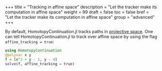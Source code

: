 +++
title = "Tracking in affine space"
description = "Let the tracker make its computation in affine space"
weight = 99
draft = false
toc = false
bref = "Let the tracker make its computation in affine space"
group = "advanced"
+++

By default, HomotopyContinuation.jl tracks paths in [projective space](https://en.wikipedia.org/wiki/Projective_space). 
One can tell HomotopyContinuation.jl to track over affine space by using the flag `affine_tracking = true`:

```julia
using HomotopyContinuation
@polyvar x y
f = [x^2 + y - 1, y - 4]
solve(f, affine_tracking = true)
```
